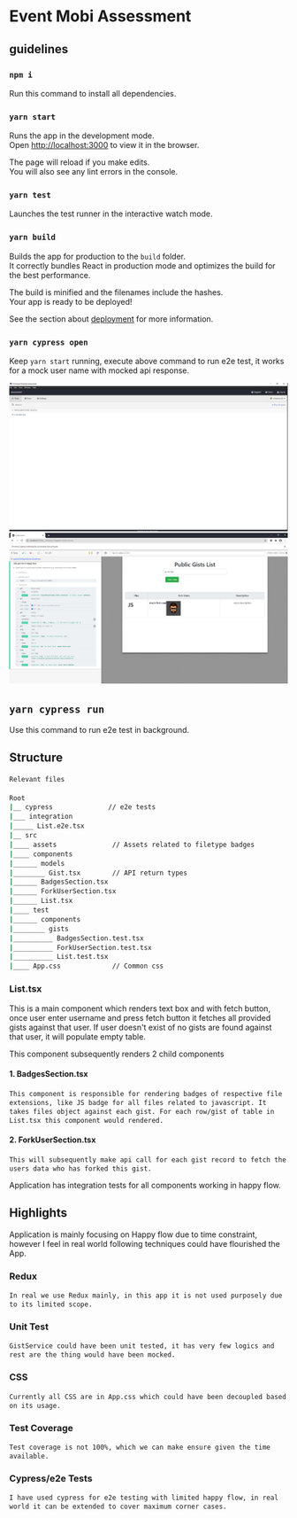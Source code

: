 # Event Mobi Assessment

## guidelines

### `npm i`

Run this command to install all dependencies.

### `yarn start`

Runs the app in the development mode.<br />
Open [http://localhost:3000](http://localhost:3000) to view it in the browser.

The page will reload if you make edits.<br />
You will also see any lint errors in the console.

### `yarn test`

Launches the test runner in the interactive watch mode.<br />

### `yarn build`

Builds the app for production to the `build` folder.<br />
It correctly bundles React in production mode and optimizes the build for the best performance.

The build is minified and the filenames include the hashes.<br />
Your app is ready to be deployed!

See the section about [deployment](https://facebook.github.io/create-react-app/docs/deployment) for more information.

### `yarn cypress open`

Keep `yarn start` running, execute above command to run e2e test, it works for a mock user name with mocked api response. 

![Tests List](/cypress/snapshots/1.png)
![Tests Execution](/cypress/snapshots/2.png)

## `yarn cypress run`

Use this command to run e2e test in background.

## Structure

```bash
Relevant files

Root
|__ cypress              // e2e tests
|___ integration
|_____ List.e2e.tsx
|__ src
|____ assets              // Assets related to filetype badges
|____ components
|______ models
|________ Gist.tsx        // API return types
|______ BadgesSection.tsx
|______ ForkUserSection.tsx
|______ List.tsx
|____ test
|______ components
|________ gists
|__________ BadgesSection.test.tsx
|__________ ForkUserSection.test.tsx
|__________ List.test.tsx
|____ App.css             // Common css


```
### List.tsx

This is a main component which renders text box and with fetch button, once user enter username and press fetch button it fetches all provided gists against that user. If user doesn't exist of no gists are found against that user, it will populate empty table.

This component subsequently renders 2 child components

#### 1.  BadgesSection.tsx
    This component is responsible for rendering badges of respective file extensions, like JS badge for all files related to javascript. It takes files object against each gist. For each row/gist of table in List.tsx this component would rendered.

#### 2.  ForkUserSection.tsx
    This will subsequently make api call for each gist record to fetch the users data who has forked this gist.

Application has integration tests for all components working in happy flow.

## Highlights

Application is mainly focusing on Happy flow due to time constraint, however I feel in real world following techniques could have flourished the App.

### Redux
    In real we use Redux mainly, in this app it is not used purposely due to its limited scope.
### Unit Test
    GistService could have been unit tested, it has very few logics and rest are the thing would have been mocked.
### CSS
    Currently all CSS are in App.css which could have been decoupled based on its usage.
### Test Coverage
    Test coverage is not 100%, which we can make ensure given the time available.
### Cypress/e2e Tests
    I have used cypress for e2e testing with limited happy flow, in real world it can be extended to cover maximum corner cases.
